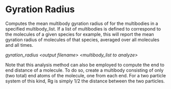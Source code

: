 <h1>Gyration Radius</h1>

Computes the mean multibody gyration radius of for the multibodies in a specified multibody_list. If a list of multibodies is defined to correspond to the molecules of a given species for example, this will report the mean gyration radius of molecules of that species, averaged over all molecules and all times.

_gyration\_radius \<output filename\> \<multibody\_list to analyze\>_

Note that this analysis method can also be employed to compute the end to end distance of a molecule. To do so, create a multibody consisting of only (two total) end atoms of the molecule, one from each end. For a two particle system of this kind, Rg is simply 1/2 the distance between the two particles.
